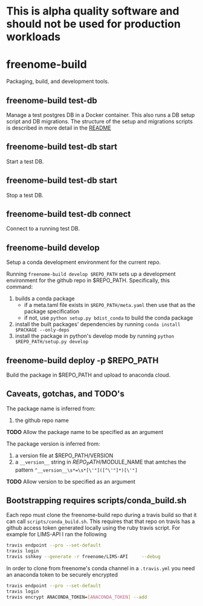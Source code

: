 # This is alpha quality software and should not be used for production workloads

# freenome-build
Packaging, build, and development tools.

## freenome-build test-db
Manage a test postgres DB in a Docker container. This also runs a DB setup script and DB migrations. The structure of the setup and migrations scripts is described in more detail in the  [README](./freenome_build/database_template/README.md)

## freenome-build test-db start
Start a test DB.

## freenome-build test-db start
Stop a test DB.

## freenome-build test-db connect
Connect to a running test DB.


## freenome-build develop
Setup a conda development environment for the current repo.

Running `freenome-build develop $REPO_PATH` sets up a development environment for the github repo in $REPO_PATH. Specifically, this command:
1) builds a conda package
   - if a meta.taml file exists in `$REPO_PATH/meta.yaml` then use that as the package specification
   - if not, use `python setup.py bdist_conda` to build the conda package
2) install the built packages' dependencies by running `conda install $PACKAGE --only-deps`
3) install the package in python's develop mode by running `python $REPO_PATH/setup.py develop` 

## freenome-build deploy -p $REPO_PATH
Build the package in $REPO_PATH and upload to anaconda cloud.


## Caveats, gotchas, and TODO's
The package name is inferred from:
1) the github repo name

__TODO__ Allow the package name to be specified as an argument

The package version is inferred from:
1) a version file at $REPO_PATH/VERSION
2) a `__version__` string in $REPO_PATH/$MODULE_NAME that amtches the pattern `^__version__\s*=\s*[\'"]([^\'"]*)[\'"]`

__TODO__ Allow version to be specified as an argument

## Bootstrapping requires scripts/conda_build.sh
Each repo must clone the freenome-build repo during a travis build so that it can call `scripts/conda_build.sh`. This requires that that repo on travis has a github access token generated locally using the ruby travis script. For example for LIMS-API I ran the following

```bash
travis endpoint --pro --set-default
travis login
travis sshkey --generate -r freenome/LIMS-API     --debug
```

In order to clone from freenome's conda channel in a `.travis.yml` you need an anaconda token to be securely encrypted


```bash
travis endpoint --pro --set-default
travis login
travis encrypt ANACONDA_TOKEN=[ANACONDA_TOKEN] --add
```

